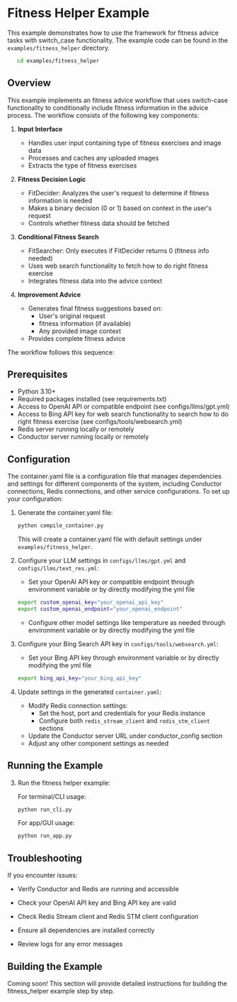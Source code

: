 # Fitness Helper Example

This example demonstrates how to use the framework for fitness advice tasks with switch_case functionality. The example code can be found in the `examples/fitness_helper` directory.

```bash
   cd examples/fitness_helper
```

## Overview

This example implements an fitness advice workflow that uses switch-case functionality to conditionally include fitness information in the advice process. The workflow consists of the following key components:

1. **Input Interface**
   - Handles user input containing type of fitness exercises and image data
   - Processes and caches any uploaded images
   - Extracts the type of fitness exercises

2. **Fitness Decision Logic**
   - FitDecider: Analyzes the user's request to determine if fitness information is needed
   - Makes a binary decision (0 or 1) based on context in the user's request
   - Controls whether fitness data should be fetched

3. **Conditional Fitness Search**
   - FitSearcher: Only executes if FitDecider returns 0 (fitness info needed)
   - Uses web search functionality to fetch how to do right fitness exercise
   - Integrates fitness data into the advice context

4. **Improvement Advice**
   - Generates final fitness suggestions based on:
     - User's original request
     - fitness information (if available)
     - Any provided image context
   - Provides complete fitness advice

The workflow follows this sequence:


## Prerequisites

- Python 3.10+
- Required packages installed (see requirements.txt)
- Access to OpenAI API or compatible endpoint (see configs/llms/gpt.yml)
- Access to Bing API key for web search functionality to search how to do right fitness exercise (see configs/tools/websearch.yml)
- Redis server running locally or remotely
- Conductor server running locally or remotely

## Configuration

The container.yaml file is a configuration file that manages dependencies and settings for different components of the system, including Conductor connections, Redis connections, and other service configurations. To set up your configuration:

1. Generate the container.yaml file:
   ```bash
   python compile_container.py
   ```
   This will create a container.yaml file with default settings under `examples/fitness_helper`.



2. Configure your LLM settings in `configs/llms/gpt.yml` and `configs/llms/text_res.yml`:

   - Set your OpenAI API key or compatible endpoint through environment variable or by directly modifying the yml file
   ```bash
   export custom_openai_key="your_openai_api_key"
   export custom_openai_endpoint="your_openai_endpoint"
   ```
   - Configure other model settings like temperature as needed through environment variable or by directly modifying the yml file

3. Configure your Bing Search API key in `configs/tools/websearch.yml`:
   - Set your Bing API key through environment variable or by directly modifying the yml file
   ```bash
   export bing_api_key="your_bing_api_key"
   ```

4. Update settings in the generated `container.yaml`:
   - Modify Redis connection settings:
     - Set the host, port and credentials for your Redis instance
     - Configure both `redis_stream_client` and `redis_stm_client` sections
   - Update the Conductor server URL under conductor_config section
   - Adjust any other component settings as needed

## Running the Example

3. Run the fitness helper example:

   For terminal/CLI usage:
   ```bash
   python run_cli.py
   ```

   For app/GUI usage:
   ```bash
   python run_app.py
   ```



## Troubleshooting

If you encounter issues:

- Verify Conductor and Redis are running and accessible
- Check your OpenAI API key and Bing API key are valid
- Check Redis Stream client and Redis STM client configuration

- Ensure all dependencies are installed correctly
- Review logs for any error messages


## Building the Example

Coming soon! This section will provide detailed instructions for building the fitness_helper example step by step.


